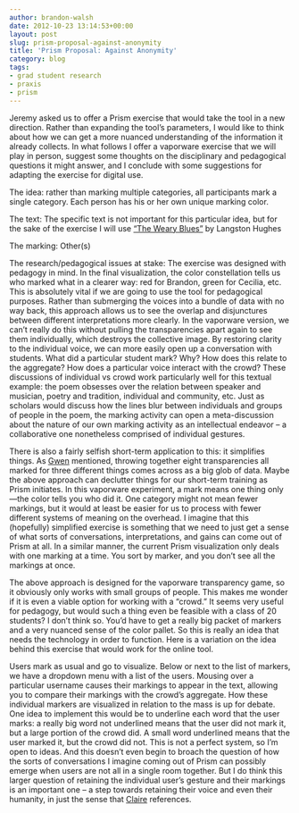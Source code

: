 ```yaml
---
author: brandon-walsh
date: 2012-10-23 13:14:53+00:00
layout: post
slug: prism-proposal-against-anonymity
title: 'Prism Proposal: Against Anonymity'
category: blog
tags:
- grad student research
- praxis
- prism
---
```


Jeremy asked us to offer a Prism exercise that would take the tool in a new direction. Rather than expanding the tool’s parameters, I would like to think about how we can get a more nuanced understanding of the information it already collects. In what follows I offer a vaporware exercise that we will play in person, suggest some thoughts on the disciplinary and pedagogical questions it might answer, and I conclude with some suggestions for adapting the exercise for digital use.

The idea: rather than marking multiple categories, all participants mark a single category. Each person has his or her own unique marking color.

The text: The specific text is not important for this particular idea, but for the sake of the exercise I will use [“The Weary Blues”](http://www.wwnorton.com/college/english/nap/weary_blues_hughes.htm) by Langston Hughes

The marking: Other(s)

The research/pedagogical issues at stake: The exercise was designed with pedagogy in mind. In the final visualization, the color constellation tells us who marked what in a clearer way: red for Brandon, green for Cecilia, etc. This is absolutely vital if we are going to use the tool for pedagogical purposes. Rather than submerging the voices into a bundle of data with no way back, this approach allows us to see the overlap and disjunctures between different interpretations more clearly. In the vaporware version, we can’t really do this without pulling the transparencies apart again to see them individually, which destroys the collective image. By restoring clarity to the individual voice, we can more easily open up a conversation with students. What did a particular student mark? Why? How does this relate to the aggregate? How does a particular voice interact with the crowd? These discussions of individual vs crowd work particularly well for this textual example: the poem obsesses over the relation between speaker and musician, poetry and tradition, individual and community, etc. Just as scholars would discuss how the lines blur between individuals and groups of people in the poem, the marking activity can open a meta-discussion about the nature of our own marking activity as an intellectual endeavor – a collaborative one nonetheless comprised of individual gestures.

There is also a fairly selfish short-term application to this: it simplifies things. As [Gwen](http://www.scholarslab.org/digital-humanities/a-project-for-prism/) mentioned, throwing together eight transparencies all marked for three different things comes across as a big glob of data. Maybe the above approach can declutter things for our short-term training as Prism initiates. In this vaporware experiment, a mark means one thing only&mdash;the color tells you who did it. One category might not mean fewer markings, but it would at least be easier for us to process with fewer different systems of meaning on the overhead. I imagine that this (hopefully) simplified exercise is something that we need to just get a sense of what sorts of conversations, interpretations, and gains can come out of Prism at all. In a similar manner, the current Prism visualization only deals with one marking at a time. You sort by marker, and you don’t see all the markings at once.

The above approach is designed for the vaporware transparency game, so it obviously only works with small groups of people. This makes me wonder if it is even a viable option for working with a “crowd.” It seems very useful for pedagogy, but would such a thing even be feasible with a class of 20 students? I don’t think so. You’d have to get a really big packet of markers and a very nuanced sense of the color pallet. So this is really an idea that needs the technology in order to function. Here is a variation on the idea behind this exercise that would work for the online tool.

Users mark as usual and go to visualize. Below or next to the list of markers, we have a dropdown menu with a list of the users. Mousing over a particular username causes their markings to appear in the text, allowing you to compare their markings with the crowd’s aggregate. How these individual markers are visualized in relation to the mass is up for debate. One idea to implement this would be to underline each word that the user marks: a really big word not underlined means that the user did not mark it, but a large portion of the crowd did. A small word underlined means that the user marked it, but the crowd did not. This is not a perfect system, so I’m open to ideas. And this doesn’t even begin to broach the question of how the sorts of conversations I imagine coming out of Prism can possibly emerge when users are not all in a single room together. But I do think this larger question of retaining the individual user’s gesture and their markings is an important one – a step towards retaining their voice and even their humanity, in just the sense that [Claire](http://www.scholarslab.org/praxis-program/to-crowdsource-or-not-to-crowdsource/) references.
